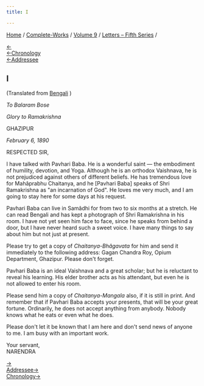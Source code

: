 ```yaml
---
title: I

---
```

<div>

[Home](../../../index.htm) / [Complete-Works](../../complete_works.htm)
/ [Volume 9](../volume_9_contents.htm) / [Letters – Fifth
Series](letters_fifth_series_contents.htm) /

[←](../../volume_8/epistles_fourth_series/epistles_fourth_series_contents.htm)  
[←Chronology](../../volume_6/epistles_second_series/018_sir.htm)  
[←Addressee](../../volume_7/epistles_third_series/03_sir.htm)

## I

(Translated from [Bengali](b6027ae9001.pdf) )

*To Balaram Bose*

*Glory to Ramakrishna*

GHAZIPUR

*February 6, 1890*

RESPECTED SIR,

I have talked with Pavhari Baba. He is a wonderful saint — the
embodiment of humility, devotion, and Yoga. Although he is an orthodox
Vaishnava, he is not prejudiced against others of different beliefs. He
has tremendous love for Mahâprabhu Chaitanya, and he \[Pavhari Baba\]
speaks of Shri Ramakrishna as "an incarnation of God". He loves me very
much, and I am going to stay here for some days at his request.

Pavhari Baba can live in Samâdhi for from two to six months at a
stretch. He can read Bengali and has kept a photograph of Shri
Ramakrishna in his room. I have not yet seen him face to face, since he
speaks from behind a door, but I have never heard such a sweet voice. I
have many things to say about him but not just at present.

Please try to get a copy of *Chaitanya-Bhâgavata* for him and send it
immediately to the following address: Gagan Chandra Roy, Opium
Department, Ghazipur. Please don't forget.

Pavhari Baba is an ideal Vaishnava and a great scholar; but he is
reluctant to reveal his learning. His elder brother acts as his
attendant, but even he is not allowed to enter his room.

Please send him a copy of *Chaitanya-Mangala* also, if it is still in
print. And remember that if Pavhari Baba accepts your presents, that
will be your great fortune. Ordinarily, he does not accept anything from
anybody. Nobody knows what he eats or even what he does.

Please don't let it be known that I am here and don't send news of
anyone to me. I am busy with an important work.

Your servant,  
NARENDRA

[→](002_sir.htm)  
[Addressee→](002_sir.htm)  
[Chronology→](../../volume_6/epistles_second_series/019_sir.htm)

</div>
